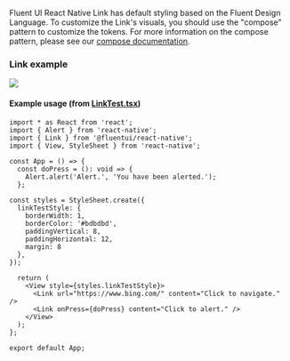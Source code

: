 Fluent UI React Native Link has default styling based on the Fluent Design Language. To customize the Link's visuals, you should use the "compose" pattern to customize the tokens. For more information on the compose pattern, please see our [compose documentation](https://github.com/microsoft/fluentui-react-native/blob/master/packages/framework/foundation-compose/README.md).

### Link example

<img src="https://static2.sharepointonline.com/files/fabric-cdn-prod_20200511.001/fabric-website/images/controls/cross/Link/Link_windows.PNG"/>

#### Example usage (from [LinkTest.tsx](https://github.com/microsoft/fluentui-react-native/blob/master/apps/fluent-tester/src/RNTester/TestComponents/Link/LinkTest.tsx))

```
import * as React from 'react';
import { Alert } from 'react-native';
import { Link } from '@fluentui/react-native';
import { View, StyleSheet } from 'react-native';

const App = () => {
  const doPress = (): void => {
    Alert.alert('Alert.', 'You have been alerted.');
  };

const styles = StyleSheet.create({
  linkTestStyle: {
    borderWidth: 1,
    borderColor: '#bdbdbd',
    paddingVertical: 8,
    paddingHorizontal: 12,
    margin: 8
  },
});

  return (
    <View style={styles.linkTestStyle}>
      <Link url="https://www.bing.com/" content="Click to navigate." />
      <Link onPress={doPress} content="Click to alert." />
    </View>
  );
};

export default App;
```
